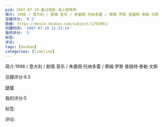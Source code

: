 ```yaml
---
pid: 2007-07-19-看过电影-海上钢琴师
简介: 1998 / 意大利 / 剧情 音乐 / 朱塞佩·托纳多雷 / 蒂姆·罗斯 普路特·泰勒·文斯
豆瓣评分: '9.3'
链接: https://movie.douban.com/subject/1292001/
创建时间: '2007-07-19 21:32:14'
我的评分: '5'
标签:
评论:
tags: [douban]
categories: [timeline]
---
```

简介:1998 / 意大利 / 剧情 音乐 / 朱塞佩·托纳多雷 / 蒂姆·罗斯 普路特·泰勒·文斯

豆瓣评分:9.3

[链接](https://movie.douban.com/subject/1292001/)

我的评分:5

标签:

评论:

